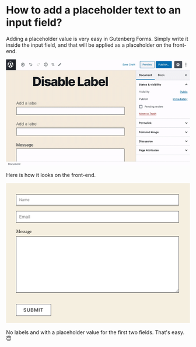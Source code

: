 # How to add a placeholder text to an input field?

Adding a placeholder value is very easy in Gutenberg Forms. Simply write it inside the input field, and that will be applied as a placeholder on the front-end.

![](../.gitbook/assets/screen-recording-2020-07-07-at-02.24.28-pm.gif)

Here is how it looks on the front-end.

![](../.gitbook/assets/image-2020-07-07-at-2.24.57-pm.png)

No labels and with a placeholder value for the first two fields. That's easy. 😇

